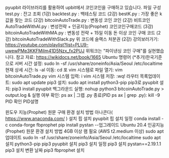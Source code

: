 pyupbit 라이브러리를 활용하여 upbit에서 코인코인을 구매하고 있습니다.
파일 구성
test.py : 잔고 조회 (1강)
backtest.py : 백테스팅 코드 (2강)
bestK.py : 가장 좋은 k 값을 찾는 코드 (2강)
bitcoinAutoTrade.py : 변동성 코인 코인 (2강)
비트코인AutoTradeWithAI.py : 변성전략 + 인공지능(Prophet) 코인코인구매코드 (3강)
bitcoinAutoTradeWithMA.py : 변동성 전략 + 15일 이동 돈 이상 코인 구매 코드 (2강)
bitcoinAutoTradeWithSlack.py 위 코드에 슬랙스 처분권 (2강)
강의보러가기: https://youtube.com/playlist?list=PLU9-uwewPMe3KKFMiIm41D5Nzx_fx2PUJ
위워크는 "파이낸싱 코인 구매"를 실현했습니다.
참고 자료: https://wikidocs.net/book/1665
Ubuntu 명령어
(*추가)한국기준으로 서버 시간 설정: sudo ln -sf /usr/share/zoneinfo/Asia/Seoul /etc/localtime
현재 상세 시간: ls -al
이동: cd 포
vim 시스템로 파일 열기: vim bitcoinAutoTrade.py
vim 시스템 입력: i
vim 시스템 저장: :wq!
라우터 목록업데이트: sudo apt update
pip3 설치: sudo apt install python3-pip
pip3로 pyupbit 설치: pip3 install pyupbit
백그라운드 실행: nohup python3 bitcoinAutoTrade.py > output.log &
실행 여부 확인: ps ax | 그렙 .py
종료(PID ps ax | grep .py): kill -9 PID 확인
PID설명

윈도우 지능(Prophet) 원문 구매 환경 설치 방법
아나콘다( https://www.anaconda.com/ ) 설치
핍 설치 pyupbit
핍 설치 일정
conda install -c conda-forge fbprophet
pip install pystan --업그레이드
Ubuntu 20.4 인공지능(Prophet) 원문 환경 설치 방법
4GB 이상 램 필요 (AWS t2.medium 이상)
sudo apt 업데이트
sudo ln -sf /usr/share/zoneinfo/Asia/Seoul /etc/localtime
sudo apt 설치 python3-pip
pip3 pyupbit 설치
pip3 설치 일정
pip3 설치 pystan==2.19.1.1
pip3 설치 변환 날짜
pip3 fbprophet 설치
